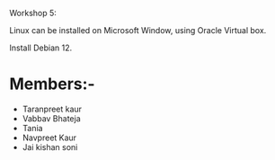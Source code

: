 Workshop 5:

Linux can be installed on Microsoft Window, using Oracle Virtual box.

Install Debian 12.

# Members:- 
- Taranpreet kaur
- Vabbav Bhateja
- Tania
- Navpreet Kaur
- Jai kishan soni
